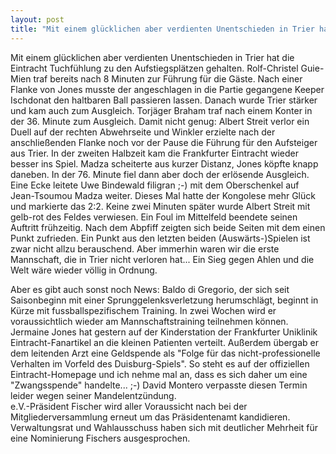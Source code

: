 ```yaml
---
layout: post
title: "Mit einem glücklichen aber verdienten Unentschieden in Trier hat die Eintracht Tuchfühlung zu den Aufstiegsplätzen gehalten."
---
```


Mit einem glücklichen aber verdienten Unentschieden in Trier hat die Eintracht Tuchfühlung zu den Aufstiegsplätzen gehalten. Rolf-Christel Guie-Mien traf bereits nach 8 Minuten zur Führung für die Gäste. Nach einer Flanke von Jones musste der angeschlagen in die Partie gegangene Keeper Ischdonat den haltbaren Ball passieren lassen. Danach wurde Trier stärker und kam auch zum Ausgleich. Torjäger Braham traf nach einem Konter in der 36. Minute zum Ausgleich. Damit nicht genug: Albert Streit verlor ein Duell auf der rechten Abwehrseite und Winkler erzielte nach der anschließenden Flanke noch vor der Pause die Führung für den Aufsteiger aus Trier. In der zweiten Halbzeit kam die Frankfurter Eintracht wieder besser ins Spiel. Madza scheiterte aus kurzer Distanz, Jones köpfte knapp daneben. In der 76. Minute fiel dann aber doch der erlösende Ausgleich. Eine Ecke leitete Uwe Bindewald filigran ;-) mit dem Oberschenkel auf Jean-Tsoumou Madza weiter. Dieses Mal hatte der Kongolese mehr Glück und markierte das 2:2. Keine zwei Minuten später wurde Albert Streit mit gelb-rot des Feldes verwiesen. Ein Foul im Mittelfeld beendete seinen Auftritt frühzeitig. Nach dem Abpfiff zeigten sich beide Seiten mit dem einen Punkt zufrieden. Ein Punkt aus den letzten beiden (Auswärts-)Spielen ist zwar nicht allzu berauschend. Aber immerhin waren wir die erste Mannschaft, die in Trier nicht verloren hat... Ein Sieg gegen Ahlen und die Welt wäre wieder völlig in Ordnung.  
  
Aber es gibt auch sonst noch News: Baldo di Gregorio, der sich seit Saisonbeginn mit einer Sprunggelenksverletzung herumschlägt, beginnt in Kürze mit fussballspezifischem Training. In zwei Wochen wird er voraussichtlich wieder am Mannschaftstraining teilnehmen können.  
Jermaine Jones hat gestern auf der Kinderstation der Frankfurter Uniklinik Eintracht-Fanartikel an die kleinen Patienten verteilt. Außerdem übergab er dem leitenden Arzt eine Geldspende als "Folge für das nicht-professionelle Verhalten im Vorfeld des Duisburg-Spiels". So steht es auf der offiziellen Eintracht-Homepage und ich nehme mal an, dass es sich daher um eine "Zwangsspende" handelte... ;-) David Montero verpasste diesen Termin leider wegen seiner Mandelentzündung.  
e.V.-Präsident Fischer wird aller Voraussicht nach bei der Mitgliederversammlung erneut um das Präsidentenamt kandidieren. Verwaltungsrat und Wahlausschuss haben sich mit deutlicher Mehrheit für eine Nominierung Fischers ausgesprochen.
